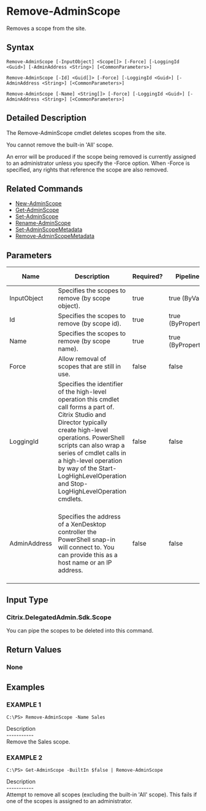 ﻿# Remove-AdminScope

   Removes a scope from the site.

## Syntax
```
Remove-AdminScope [-InputObject] <Scope[]> [-Force] [-LoggingId <Guid>] [-AdminAddress <String>] [<CommonParameters>]

Remove-AdminScope [-Id] <Guid[]> [-Force] [-LoggingId <Guid>] [-AdminAddress <String>] [<CommonParameters>]

Remove-AdminScope [-Name] <String[]> [-Force] [-LoggingId <Guid>] [-AdminAddress <String>] [<CommonParameters>]
```

## Detailed Description
   The Remove-AdminScope cmdlet deletes scopes from the site.

You cannot remove the built-in 'All' scope.

An error will be produced if the scope being removed is currently assigned to an administrator unless you specify the -Force option. When -Force is specified, any rights that reference the scope are also removed.

## Related Commands
  * [New-AdminScope](New-AdminScope.html)
  * [Get-AdminScope](Get-AdminScope.html)
  * [Set-AdminScope](Set-AdminScope.html)
  * [Rename-AdminScope](Rename-AdminScope.html)
  * [Set-AdminScopeMetadata](Set-AdminScopeMetadata.html)
  * [Remove-AdminScopeMetadata](Remove-AdminScopeMetadata.html)
## Parameters

| Name   | Description | Required? | Pipeline Input | Default Value |
| --- | --- | --- | --- | --- |
| InputObject | Specifies the scopes to remove (by scope object). | true | true (ByValue) |  |
| Id | Specifies the scopes to remove (by scope id). | true | true (ByPropertyName) |  |
| Name | Specifies the scopes to remove (by scope name). | true | true (ByPropertyName) |  |
| Force | Allow removal of scopes that are still in use. | false | false |  |
| LoggingId | Specifies the identifier of the high-level operation this cmdlet call forms a part of. Citrix Studio and Director typically create high-level operations. PowerShell scripts can also wrap a series of cmdlet calls in a high-level operation by way of the Start-LogHighLevelOperation and Stop-LogHighLevelOperation cmdlets. | false | false |  |
| AdminAddress | Specifies the address of a XenDesktop controller the PowerShell snap-in will connect to. You can provide this as a host name or an IP address. | false | false | Localhost. Once a value is provided by any cmdlet, this value becomes the default. |

## Input Type
### Citrix.DelegatedAdmin.Sdk.Scope
   You can pipe the scopes to be deleted into this command.
## Return Values
### None
   
## Examples

### EXAMPLE 1
```
C:\PS> Remove-AdminScope -Name Sales
```
   Description<br>-----------<br>Remove the Sales scope.
### EXAMPLE 2
```
C:\PS> Get-AdminScope -BuiltIn $false | Remove-AdminScope
```
   Description<br>-----------<br>Attempt to remove all scopes (excluding the built-in 'All' scope). This fails if one of the scopes is assigned to an administrator.
